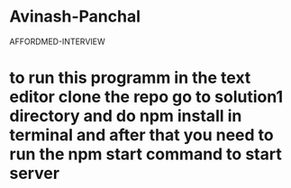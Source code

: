 # Avinash-Panchal
AFFORDMED-INTERVIEW


# to run this programm in the text editor clone the repo go to solution1 directory and do npm install in terminal and after that you need to run the npm start command to start server
